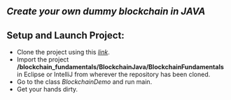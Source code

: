 ## _Create your own dummy blockchain in JAVA_

## Setup and Launch Project:
- Clone the project using this *[link]()*.
- Import the project **/blockchain_fundamentals/BlockchainJava/BlockchainFundamentals**  in Eclipse or IntelliJ from wherever the repository has been cloned.
- Go to the class *BlockchainDemo* and run main.
- Get your hands dirty.
